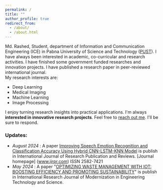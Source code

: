 ```yaml
---
permalink: /
title: ""
author_profile: true
redirect_from: 
  - /about/
  - /about.html
---
```

Md. Rashed, Student, department of Information and Communication Engineering (ICE) in Pabna University of Science and Technology ([PUST](https://www.pust.ac.bd/academic/departments/dept_teachers/D06/)). I have always been interested in academic, co-curricular and
research activities. I have finished some government funded researches and innovation projects. I have published a research paper in peer-reviewed international journal.  
My research interests are:
* Deep Learning
* Medical Imaging
* Machine Learning 
* Image Processing

I enjoy turning research insights into practical applications. I'm always **interested in innovative research projects**. Feel free to [reach out me](mailto:rashedulislam.ice.pust@gmail.com). I'll be sure to respond.



### Updates:
- _August 2024_ : A paper [Improving Speech Emotion Recognition and Classification Accuracy Using Hybrid CNN-LSTM-KNN Model](https://scholar.google.com/scholar?hl=en&as_sdt=0%2C5&q=+Improving+Speech+Emotion+Recognition+and+Classification+Accuracy+Using+Hybrid+CNN-LSTM-KNN+Model&btnG=) is publish in International Journal of Research Publication and Reviews. [Journal homepage] (www.ijrpr.com) ISSN 2582-7421 
- _May 2024_ : A paper "[OPTIMIZING WASTE MANAGEMENT WITH IOT: BOOSTING EFFICIENCY AND PROMOTING SUSTAINABILITY](https://www.irjmets.com/uploadedfiles/paper//issue_5_may_2024/57390/final/fin_irjmets1716708500.pdf)" is publish in International Research Journal of Modernization in Engineering Technology and Science.

